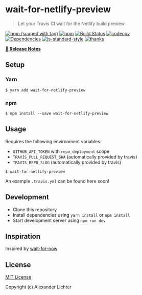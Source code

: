 # wait-for-netlify-preview

> Let your Travis CI wait for the Netlify build preview

[![npm (scoped with tag)](https://img.shields.io/npm/v/wait-for-netlify-preview/latest.svg?style=flat-square)](https://npmjs.com/package/wait-for-netlify-preview)
[![npm](https://img.shields.io/npm/dt/wait-for-netlify-preview.svg?style=flat-square)](https://npmjs.com/package/wait-for-netlify-preview)
[![Build Status](https://travis-ci.com/Developmint/wait-for-netlify-preview.svg?branch=master)](https://travis-ci.com/Developmint/wait-for-netlify-preview)
[![codecov](https://codecov.io/gh/Developmint/wait-for-netlify-preview/branch/master/graph/badge.svg)](https://codecov.io/gh/Developmint/wait-for-netlify-preview)
[![Dependencies](https://david-dm.org/Developmint/wait-for-netlify-preview/status.svg?style=flat-square)](https://david-dm.org/Developmint/wait-for-netlify-preview)
[![js-standard-style](https://img.shields.io/badge/code_style-standard-brightgreen.svg?style=flat-square)](http://standardjs.com)
[![thanks](https://img.shields.io/badge/thanks-%E2%99%A5-ff69b4.svg)](https://thanks.lichter.io/)

[📖 **Release Notes**](./CHANGELOG.md)

## Setup

### Yarn

```
$ yarn add wait-for-netlify-preview
```

### npm

```
$ npm install --save wait-for-netlify-preview
```

## Usage

Requires the following environment variables:
 - `GITHUB_API_TOKEN` with `repo_deployment` scope
 - `TRAVIS_PULL_REQUEST_SHA`  (automatically provided by travis)
 - `TRAVIS_REPO_SLUG` (automatically provided by travis)

```
$ wait-for-netlify-preview
```

An example `.travis.yml` can be found here soon!

## Development

- Clone this repository
- Install dependencies using `yarn install` or `npm install`
- Start development server using `npm run dev`

## Inspiration

Inspired by [wait-for-now](https://github.com/wyze/wait-for-now)

## License

[MIT License](./LICENSE)

Copyright (c) Alexander Lichter
